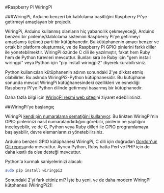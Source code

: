 #Raspberry Pi WiringPi

###WiringPi, Arduino benzeri bir kablolama basitliğini Raspberry Pi'ye getirmeyi amaçlayan bir projedir.

WiringPi, Arduino kullanmış olanların hiç yabancılık çekmeyeceği, Arduino benzeri bir pinleme/klablolama sistemini Raspberry Pi'ye getirmeyi amaçlamış üçüncü parti bir kütüphanedir. Bu kütüphanenin amacı benzer ve ortak bir platform oluşturmak, ve de Raspberry Pi GPIO pinlerini farklı diller ile yönetebilmektir. WiringPi özünde C dili ile yazılmıştır, fakat hem Ruby hem de Python türevleri mevcuttur. Bunları sıra ile Ruby için "gem install wiringpi" veya Python için "pip install wiringpi2" diyerek kurabilirsiniz.

Python kullanıcıları kütüphanenin adının sonundaki 2'ye dikkat etmiş olabilirler. Bu aslında WiringPi2-Python kütüphanesidir. Bu kütüphane sonunda mevcut WiringPi kütüğhanesindeki özellikleri ve esnekliği Raspberry Pi'ye Python dilinde getirmeyi başarmış bir kütüphanedir.

Daha fazla bilgi için [WiringPi resmi web sitesi](http://wiringpi.com/)ni ziyaret edebilirsiniz.

##WiringPi'ye başlangıç

WiringPi [kendi pin numaralama şematiğini kullanıyor](http://wiringpi.com/pins/). Bu linkten WiringPi'nin GPIO pinlerinizi nasıl numaralandırdığını görebilir, pinlerin ne yaptığını inceleyebilir, ve de C, Python veya Ruby dilleri ile GPIO programlamaya başlayabilir, devre elemanlarınızı yönetebilirsiniz.


Arduino benzeri GPIO kütüphanesi WiringPi, C dili için doğrudan [Gordon'un Git reposu](https://git.drogon.net/?p=wiringPi;a=summary)nda mevcuttur. Ayrıca Python, Ruby hatta Perl ve PHP için de daha kısıtlı da olsa desteği mevcuttur.

Python'a kurmak saniyelerinizi alacak:

```bash
sudo pip install wiringpi2
```

Sonundaki 2'yi fark ettiniz mi? İşte bu yeni, ve de daha modern WiringPi kütphanesi (WiringPi2)!
